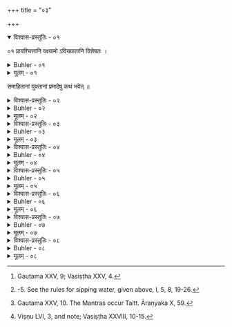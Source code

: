 +++
title = "०३"

+++
<details open><summary>विश्वास-प्रस्तुतिः - ०१</summary>

०१  प्रायश्चित्तानि वक्ष्यामो ऽविख्यातानि विशेषतः ।  
</details>

<details><summary>Buhler - ०१</summary>

०१  प्रायश्चित्तानि वक्ष्यामो ऽविख्यातानि विशेषतः ।  
</details>

<details><summary>मूलम् - ०१</summary>

०१  प्रायश्चित्तानि वक्ष्यामो ऽविख्यातानि विशेषतः ।  
</details>

समाहितानां युक्तानां प्रमादेषु कथं भवेत् ॥

<details><summary>विश्वास-प्रस्तुतिः - ०२</summary>

०२  ओंपूर्वाभिर् व्याहृतिभिः सर्वाभिः सर्वपातकेष्व् आचामेत् ॥
</details>

<details><summary>Buhler - ०२</summary>

2. (Such a man) may sip water, (in order to atone) for all mortal sins, reciting the syllable Om and all the Vyāhṛtis. [^2] 


[^2]:  Gautama XXV, 9; Vasiṣṭha XXV, 4.
</details>

<details><summary>मूलम् - ०२</summary>

०२  ओंपूर्वाभिर् व्याहृतिभिः सर्वाभिः सर्वपातकेष्व् आचामेत् ॥
</details>

<details><summary>विश्वास-प्रस्तुतिः - ०३</summary>

०३  यत् प्रथमम् आचामति तेन र्ग्वेदं प्रीणाति यद् द्वितीयं तेनयजुर्वेदं यत् तृतीयं तेन सामवेदम् ॥
</details>

<details><summary>Buhler - ०३</summary>

3. When he sips water the first time, he gladdens the Rig-veda, the second time the Yajur-veda, the third time the Sāma-veda. [^3] 


[^3]:  -5. See the rules for sipping water, given above, I, 5, 8, 19-26.
</details>

<details><summary>मूलम् - ०३</summary>

०३  यत् प्रथमम् आचामति तेन र्ग्वेदं प्रीणाति यद् द्वितीयं तेनयजुर्वेदं यत् तृतीयं तेन सामवेदम् ॥
</details>

<details><summary>विश्वास-प्रस्तुतिः - ०४</summary>

०४  यत् प्रथमं परिमार्ष्टि तेनाथर्ववेदं यद् द्वितीयंतेनेतिहासपुराणम् ॥
</details>

<details><summary>Buhler - ०४</summary>

4. When he wipes (his lips) the first time, he gladdens the Atharva-veda, the second time the Itihāsas and Purāṇas.
</details>

<details><summary>मूलम् - ०४</summary>

०४  यत् प्रथमं परिमार्ष्टि तेनाथर्ववेदं यद् द्वितीयंतेनेतिहासपुराणम् ॥
</details>

<details><summary>विश्वास-प्रस्तुतिः - ०५</summary>

०५  यत् सव्यं पाणिं प्रोक्षति पादौ शिरो हृदयं नासिके चक्षुषीश्रोत्रे नाभिं चोपस्पृशति तेनौषधिवनस्पतयः सर्वाश् च देवताःप्रीणाति । तस्माद् आचमनाद् एव सर्वस्मात् पापात् प्रमुच्यते ॥
</details>

<details><summary>Buhler - ०५</summary>

5. When he sprinkles water on the right hand, the feet, the head, the heart, the nostrils, the eyes, the ears, and the navel, he gladdens the trees and herbs and all deities. Therefore he is freed from all sin by sipping water.
</details>

<details><summary>मूलम् - ०५</summary>

०५  यत् सव्यं पाणिं प्रोक्षति पादौ शिरो हृदयं नासिके चक्षुषीश्रोत्रे नाभिं चोपस्पृशति तेनौषधिवनस्पतयः सर्वाश् च देवताःप्रीणाति । तस्माद् आचमनाद् एव सर्वस्मात् पापात् प्रमुच्यते ॥
</details>

<details><summary>विश्वास-प्रस्तुतिः - ०६</summary>

०६  अष्टौ वा समिध आदध्यात् । देवकृतस्यैनसो ऽवयजनम् असि स्वाहा । मनुष्यकृतस्यैनसो ऽवयजनम् असि स्वाहा । पितृकृतस्यैनसो ऽवयजनम् असि स्वाहा । आत्मकृतस्यैनसो ऽवयजनमसि स्वाहा । यद् दिवा च नक्तं चैनश् चकृम तस्यावयजनम् असिस्वाहा । यत् स्वपन्तश् च जाग्रतश् चैनश् चकृम तस्यावयजनम् असिस्वाहा । यद् विद्वांसश् चाविद्वांसश् चैनश् चकृम तस्यावयजनमसि स्वाहा । एनस एनसो ऽवयजनम् असि स्वाहेति ॥
</details>

<details><summary>Buhler - ०६</summary>

6. Or let him offer in the fire eight pieces of sacred fuel, reciting (the following) eight (texts): 'Thou art the expiation of sin committed by the gods, Svāhā;' 'Thou art the expiation of sin committed by men, Svāhā;' 'Thou art the expiation of sin committed by the manes, Svāhā;' 'Thou art the expiation of sin committed by myself, Svāhā;' 'Thou art the expiation of the sift which we have committed either by day or by night, Svāhā;" Thou art the expiation of the sin which we have committed either sleeping or waking, Svāhā;' 'Thou art the expiation of the sin which we have committed either intentionally or unintentionally, Svāhā;' Thou art the expiation of every sin, Svāhā.' [^4] 


[^4]:  Gautama XXV, 10. The Mantras occur Taitt. Āraṇyaka X, 59.
</details>

<details><summary>मूलम् - ०६</summary>

०६  अष्टौ वा समिध आदध्यात् । देवकृतस्यैनसो ऽवयजनम् असि स्वाहा । मनुष्यकृतस्यैनसो ऽवयजनम् असि स्वाहा । पितृकृतस्यैनसो ऽवयजनम् असि स्वाहा । आत्मकृतस्यैनसो ऽवयजनमसि स्वाहा । यद् दिवा च नक्तं चैनश् चकृम तस्यावयजनम् असिस्वाहा । यत् स्वपन्तश् च जाग्रतश् चैनश् चकृम तस्यावयजनम् असिस्वाहा । यद् विद्वांसश् चाविद्वांसश् चैनश् चकृम तस्यावयजनमसि स्वाहा । एनस एनसो ऽवयजनम् असि स्वाहेति ॥
</details>

<details><summary>विश्वास-प्रस्तुतिः - ०७</summary>

०७  एतैर् अष्टाभिर् हुत्वा सर्वस्मात् पापात् प्रमुच्यते ॥
</details>

<details><summary>Buhler - ०७</summary>

7. When he has offered (these eight oblations) he will be freed from all guilt.
</details>

<details><summary>मूलम् - ०७</summary>

०७  एतैर् अष्टाभिर् हुत्वा सर्वस्मात् पापात् प्रमुच्यते ॥
</details>

<details><summary>विश्वास-प्रस्तुतिः - ०८</summary>

०८  अथाप्य् उदाहरन्ति ।  
अघमर्षणं देवकृतं शुद्धवत्यस् तरत्समाः ।  
कूश्माण्ड्यः पावमान्यश् च विरजा मृत्युलाङ्गलम् ।  
दुर्गा व्याहृतयो रुद्रा महादोषविनाशनाः ॥  
महादोषविनाशना इति ॥
</details>

<details><summary>Buhler - ०८</summary>

8. Now they quote also (the following verse): 'The Aghamarshaṇa, the Devakṛta, the Suddhavatīs, the Taratsamās, the Kūṣmāṇḍīs, the Pāvamānīs, the Virājās, the Mṛtyulāṅgala, the Durgā (Sāvitrī), the Vyāhṛtis, and the Rudras (are texts) which are very efficacious for effacing sin.' [^5] 


[^5]:  Viṣṇu LVI, 3, and note; Vasiṣṭha XXVIII, 10-15.
</details>

<details><summary>मूलम् - ०८</summary>

०८  अथाप्य् उदाहरन्ति ।  
अघमर्षणं देवकृतं शुद्धवत्यस् तरत्समाः ।  
कूश्माण्ड्यः पावमान्यश् च विरजा मृत्युलाङ्गलम् ।  
दुर्गा व्याहृतयो रुद्रा महादोषविनाशनाः ॥  
महादोषविनाशना इति ॥
</details>
